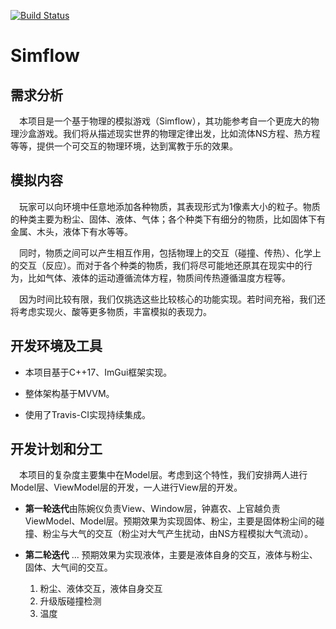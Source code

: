 [![Build Status](https://travis-ci.com/heywowo/C-.svg?branch=master)](https://travis-ci.com/heywowo/C-)

# Simflow

## 需求分析

&emsp;本项目是一个基于物理的模拟游戏（Simflow），其功能参考自一个更庞大的物理沙盒游戏。我们将从描述现实世界的物理定律出发，比如流体NS方程、热方程等等，提供一个可交互的物理环境，达到寓教于乐的效果。

## 模拟内容

&emsp;玩家可以向环境中任意地添加各种物质，其表现形式为1像素大小的粒子。物质的种类主要为粉尘、固体、液体、气体；各个种类下有细分的物质，比如固体下有金属、木头，液体下有水等等。

&emsp;同时，物质之间可以产生相互作用，包括物理上的交互（碰撞、传热）、化学上的交互（反应）。而对于各个种类的物质，我们将尽可能地还原其在现实中的行为，比如气体、液体的运动遵循流体方程，物质间传热遵循温度方程等。

&emsp;因为时间比较有限，我们仅挑选这些比较核心的功能实现。若时间充裕，我们还将考虑实现火、酸等更多物质，丰富模拟的表现力。

## 开发环境及工具

- 本项目基于C++17、ImGui框架实现。

- 整体架构基于MVVM。

- 使用了Travis-CI实现持续集成。

## 开发计划和分工

&emsp;本项目的复杂度主要集中在Model层。考虑到这个特性，我们安排两人进行Model层、ViewModel层的开发，一人进行View层的开发。

- <b>第一轮迭代</b>由陈婉仪负责View、Window层，钟嘉农、上官越负责ViewModel、Model层。预期效果为实现固体、粉尘，主要是固体粉尘间的碰撞、粉尘与大气的交互（粉尘对大气产生扰动，由NS方程模拟大气流动）。

- <b>第二轮迭代</b> ...
  预期效果为实现液体，主要是液体自身的交互，液体与粉尘、固体、大气间的交互。
    1. 粉尘、液体交互，液体自身交互
    2. 升级版碰撞检测
    3. 温度